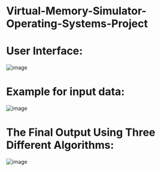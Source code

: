 # Virtual-Memory-Simulator-Operating-Systems-Project
 
 
# User Interface:

![image](https://user-images.githubusercontent.com/130397610/232307591-557ed3b2-a91e-4b65-9da3-a904d696c1c2.png)

# Example for input data:

![image](https://user-images.githubusercontent.com/130397610/232307655-f8318dda-7095-4452-a914-a9fc75a98432.png)

<!-- # Simulation:
![image](https://user-images.githubusercontent.com/130397610/232307707-063b614f-986c-4504-8e19-2b8aa34616f2.png)
![image](https://user-images.githubusercontent.com/130397610/232307689-1be83d86-fb2c-471c-8213-86f08a327de7.png)
![image](https://user-images.githubusercontent.com/130397610/232307721-b25ca383-34f7-4be3-97e3-03abb0d261de.png)
![image](https://user-images.githubusercontent.com/130397610/232307732-3dcc01e4-acfe-4502-876d-46a968e39eb2.png) -->

# The Final Output Using Three Different Algorithms: 

![image](https://user-images.githubusercontent.com/130397610/232307744-0b5f5e23-44f4-4e40-9277-3d5a22965d50.png)

